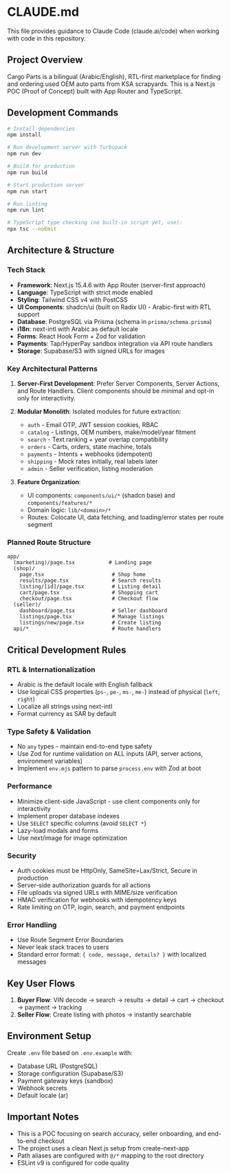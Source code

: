 # CLAUDE.md

This file provides guidance to Claude Code (claude.ai/code) when working with code in this repository.

## Project Overview

Cargo Parts is a bilingual (Arabic/English), RTL-first marketplace for finding and ordering used OEM auto parts from KSA scrapyards. This is a Next.js POC (Proof of Concept) built with App Router and TypeScript.

## Development Commands

```bash
# Install dependencies
npm install

# Run development server with Turbopack
npm run dev

# Build for production
npm run build

# Start production server
npm run start

# Run linting
npm run lint

# TypeScript type checking (no built-in script yet, use):
npx tsc --noEmit
```

## Architecture & Structure

### Tech Stack
- **Framework**: Next.js 15.4.6 with App Router (server-first approach)
- **Language**: TypeScript with strict mode enabled
- **Styling**: Tailwind CSS v4 with PostCSS
- **UI Components**: shadcn/ui (built on Radix UI) - Arabic-first with RTL support
- **Database**: PostgreSQL via Prisma (schema in `prisma/schema.prisma`)
- **i18n**: next-intl with Arabic as default locale
- **Forms**: React Hook Form + Zod for validation
- **Payments**: Tap/HyperPay sandbox integration via API route handlers
- **Storage**: Supabase/S3 with signed URLs for images

### Key Architectural Patterns

1. **Server-First Development**: Prefer Server Components, Server Actions, and Route Handlers. Client components should be minimal and opt-in only for interactivity.

2. **Modular Monolith**: Isolated modules for future extraction:
   - `auth` - Email OTP, JWT session cookies, RBAC
   - `catalog` - Listings, OEM numbers, make/model/year fitment
   - `search` - Text ranking + year overlap compatibility
   - `orders` - Carts, orders, state machine, totals
   - `payments` - Intents + webhooks (idempotent)
   - `shipping` - Mock rates initially, real labels later
   - `admin` - Seller verification, listing moderation

3. **Feature Organization**:
   - UI components: `components/ui/*` (shadcn base) and `components/features/*`
   - Domain logic: `lib/<domain>/*`
   - Routes: Colocate UI, data fetching, and loading/error states per route segment

### Planned Route Structure
```
app/
  (marketing)/page.tsx           # Landing page
  (shop)/
    page.tsx                      # Shop home
    results/page.tsx              # Search results
    listing/[id]/page.tsx         # Listing detail
    cart/page.tsx                 # Shopping cart
    checkout/page.tsx             # Checkout flow
  (seller)/
    dashboard/page.tsx            # Seller dashboard
    listings/page.tsx             # Manage listings
    listings/new/page.tsx         # Create listing
  api/*                           # Route handlers
```

## Critical Development Rules

### RTL & Internationalization
- Arabic is the default locale with English fallback
- Use logical CSS properties (`ps-`, `pe-`, `ms-`, `me-`) instead of physical (`left`, `right`)
- Localize all strings using next-intl
- Format currency as SAR by default

### Type Safety & Validation
- No `any` types - maintain end-to-end type safety
- Use Zod for runtime validation on ALL inputs (API, server actions, environment variables)
- Implement `env.mjs` pattern to parse `process.env` with Zod at boot

### Performance
- Minimize client-side JavaScript - use client components only for interactivity
- Implement proper database indexes
- Use `SELECT` specific columns (avoid `SELECT *`)
- Lazy-load modals and forms
- Use next/image for image optimization

### Security
- Auth cookies must be HttpOnly, SameSite=Lax/Strict, Secure in production
- Server-side authorization guards for all actions
- File uploads via signed URLs with MIME/size verification
- HMAC verification for webhooks with idempotency keys
- Rate limiting on OTP, login, search, and payment endpoints

### Error Handling
- Use Route Segment Error Boundaries
- Never leak stack traces to users
- Standard error format: `{ code, message, details? }` with localized messages

## Key User Flows

1. **Buyer Flow**: VIN decode → search → results → detail → cart → checkout → payment → tracking
2. **Seller Flow**: Create listing with photos → instantly searchable

## Environment Setup

Create `.env` file based on `.env.example` with:
- Database URL (PostgreSQL)
- Storage configuration (Supabase/S3)
- Payment gateway keys (sandbox)
- Webhook secrets
- Default locale (ar)

## Important Notes

- This is a POC focusing on search accuracy, seller onboarding, and end-to-end checkout
- The project uses a clean Next.js setup from create-next-app
- Path aliases are configured with `@/*` mapping to the root directory
- ESLint v9 is configured for code quality